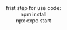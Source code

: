 <div align="center">
  frist step for use code:<br>
    npm install <br>
    npx expo start <div>

 </div>

